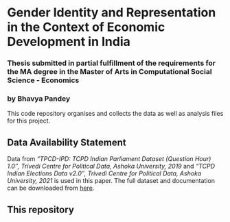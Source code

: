 # Gender Identity and Representation in the Context of Economic Development in India 
### Thesis submitted in partial fulfillment of the requirements for the MA degree in the Master of Arts in Computational Social Science - Economics 
### by Bhavya Pandey 

This code repository organises and collects the data as well as analysis files for this project. 

## Data Availability Statement

Data from _“TPCD-IPD: TCPD Indian Parliament Dataset (Question Hour) 1.0″, Trivedi Centre for Political Data, Ashoka University, 2019_ and _“TCPD Indian Elections Data v2.0″, Trivedi Centre for Political Data, Ashoka University, 2021_ is used in this paper. The full dataset and documentation can be downloaded from [here](https://tcpd.ashoka.edu.in/data/).

## This repository

